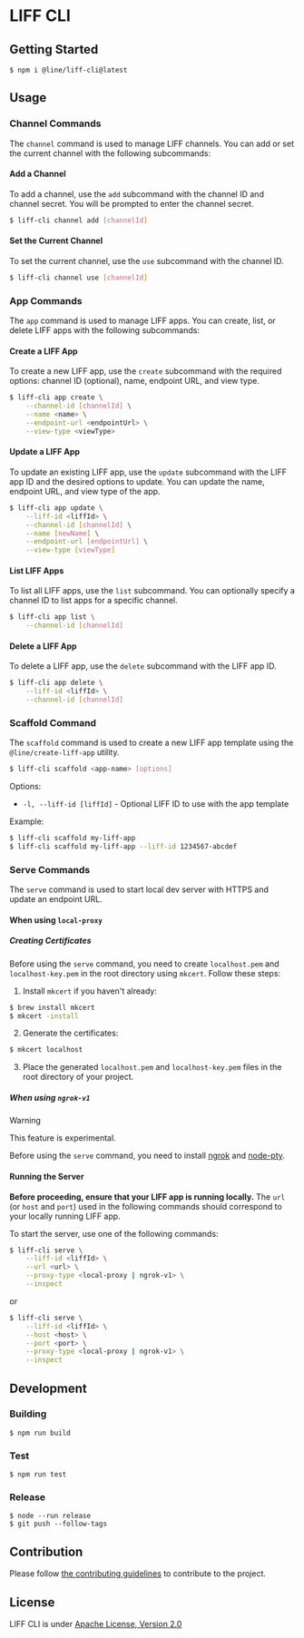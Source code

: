 # LIFF CLI

## Getting Started

```
$ npm i @line/liff-cli@latest
```

## Usage

### Channel Commands

The `channel` command is used to manage LIFF channels. You can add or set the current channel with the following subcommands:

#### Add a Channel

To add a channel, use the `add` subcommand with the channel ID and channel secret. You will be prompted to enter the channel secret.

```sh
$ liff-cli channel add [channelId]
```

#### Set the Current Channel

To set the current channel, use the `use` subcommand with the channel ID.

```sh
$ liff-cli channel use [channelId]
```

### App Commands

The `app` command is used to manage LIFF apps. You can create, list, or delete LIFF apps with the following subcommands:

#### Create a LIFF App

To create a new LIFF app, use the `create` subcommand with the required options: channel ID (optional), name, endpoint URL, and view type.

```sh
$ liff-cli app create \
    --channel-id [channelId] \
    --name <name> \
    --endpoint-url <endpointUrl> \
    --view-type <viewType>
```

#### Update a LIFF App

To update an existing LIFF app, use the `update` subcommand with the LIFF app ID and the desired options to update. You can update the name, endpoint URL, and view type of the app.

```sh
$ liff-cli app update \
    --liff-id <liffId> \
    --channel-id [channelId] \
    --name [newName] \
    --endpoint-url [endpointUrl] \
    --view-type [viewType]
```

#### List LIFF Apps

To list all LIFF apps, use the `list` subcommand. You can optionally specify a channel ID to list apps for a specific channel.

```sh
$ liff-cli app list \
    --channel-id [channelId]
```

#### Delete a LIFF App

To delete a LIFF app, use the `delete` subcommand with the LIFF app ID.

```sh
$ liff-cli app delete \
    --liff-id <liffId> \
    --channel-id [channelId]
```

### Scaffold Command

The `scaffold` command is used to create a new LIFF app template using the `@line/create-liff-app` utility.

```sh
$ liff-cli scaffold <app-name> [options]
```

Options:

- `-l, --liff-id [liffId]` - Optional LIFF ID to use with the app template

Example:

```sh
$ liff-cli scaffold my-liff-app
$ liff-cli scaffold my-liff-app --liff-id 1234567-abcdef
```

### Serve Commands

The `serve` command is used to start local dev server with HTTPS and update an endpoint URL.

#### When using `local-proxy`

##### Creating Certificates

Before using the `serve` command, you need to create `localhost.pem` and `localhost-key.pem` in the root directory using `mkcert`. Follow these steps:

1. Install `mkcert` if you haven't already:

```sh
$ brew install mkcert
$ mkcert -install
```

2. Generate the certificates:

```sh
$ mkcert localhost
```

3. Place the generated `localhost.pem` and `localhost-key.pem` files in the root directory of your project.

##### When using `ngrok-v1`

> [!WARNING]
> This feature is experimental.

Before using the `serve` command, you need to install [ngrok](https://github.com/inconshreveable/ngrok) and [node-pty](https://www.npmjs.com/package/node-pty).

#### Running the Server

**Before proceeding, ensure that your LIFF app is running locally.** The `url` (or `host` and `port`) used in the following commands should correspond to your locally running LIFF app.

To start the server, use one of the following commands:

```sh
$ liff-cli serve \
    --liff-id <liffId> \
    --url <url> \
    --proxy-type <local-proxy | ngrok-v1> \
    --inspect
```

or

```sh
$ liff-cli serve \
    --liff-id <liffId> \
    --host <host> \
    --port <port> \
    --proxy-type <local-proxy | ngrok-v1> \
    --inspect

```

## Development

### Building

```
$ npm run build
```

### Test

```
$ npm run test
```

### Release

```
$ node --run release
$ git push --follow-tags
```

## Contribution

Please follow [the contributing guidelines](CONTRIBUTING.md) to contribute to the project.

## License

LIFF CLI is under [Apache License, Version 2.0](LICENSE)
